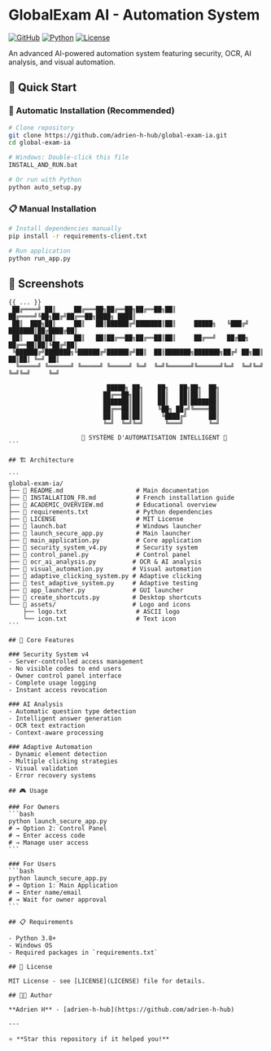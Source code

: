 # GlobalExam AI - Automation System

[![GitHub](https://img.shields.io/badge/GitHub-adrien--h--hub%2Fglobal--exam--ia-blue?logo=github)](https://github.com/adrien-h-hub/global-exam-ia)
[![Python](https://img.shields.io/badge/Python-3.8%2B-blue?logo=python)](https://python.org)
[![License](https://img.shields.io/badge/License-MIT-green)](LICENSE)

An advanced AI-powered automation system featuring security, OCR, AI analysis, and visual automation.

## 🚀 Quick Start

### **🔧 Automatic Installation (Recommended)**

```bash
# Clone repository
git clone https://github.com/adrien-h-hub/global-exam-ia.git
cd global-exam-ia

# Windows: Double-click this file
INSTALL_AND_RUN.bat

# Or run with Python
python auto_setup.py
```

### **📋 Manual Installation**

```bash
# Install dependencies manually
pip install -r requirements-client.txt

# Run application
python run_app.py
```

## 📸 Screenshots

````
{{ ... }}
 ██╔════╝ ██║     ██╔═══██╗██╔══██╗██╔══██╗██║     ██╔════╝╚██╗██╔╝██╔══██╗████╗ ████║
 ██║  ███╗██║     ██║   ██║██████╔╝███████║██║     █████╗   ╚███╔╝ ███████║██╔████╔██║
 ██║   ██║██║     ██║   ██║██╔══██╗██╔══██║██║     ██╔══╝   ██╔██╗ ██╔══██║██║╚██╔╝██║
 ╚██████╔╝███████╗╚██████╔╝██████╔╝██║  ██║███████╗███████╗██╔╝ ██╗██║  ██║██║ ╚═╝ ██║
  ╚═════╝ ╚══════╝ ╚═════╝ ╚═════╝ ╚═╝  ╚═╝╚══════╝╚══════╝╚═╝  ╚═╝╚═╝  ╚═╝╚═╝     ╚═╝
                                                                                        
                           █████╗ ██╗    ██╗   ██╗██╗  ██╗                           
                          ██╔══██╗██║    ██║   ██║██║  ██║                           
                          ███████║██║    ██║   ██║███████║                           
                          ██╔══██║██║    ╚██╗ ██╔╝╚════██║                           
                          ██║  ██║██║     ╚████╔╝      ██║                           
                          ╚═╝  ╚═╝╚═╝      ╚═══╝       ╚═╝                           
                                                                                        
                    🤖 SYSTÈME D'AUTOMATISATION INTELLIGENT 🤖                       
```

## 🏗️ Architecture

```
global-exam-ia/
├── 📄 README.md                    # Main documentation
├── 📄 INSTALLATION_FR.md           # French installation guide
├── 📄 ACADEMIC_OVERVIEW.md         # Educational overview
├── 📄 requirements.txt             # Python dependencies
├── 📄 LICENSE                      # MIT License
├── 🚀 launch.bat                   # Windows launcher
├── 🐍 launch_secure_app.py         # Main launcher
├── 🐍 main_application.py          # Core application
├── 🐍 security_system_v4.py        # Security system
├── 🐍 control_panel.py             # Control panel
├── 🐍 ocr_ai_analysis.py          # OCR & AI analysis
├── 🐍 visual_automation.py        # Visual automation
├── 🐍 adaptive_clicking_system.py # Adaptive clicking
├── 🐍 test_adaptive_system.py     # Adaptive testing
├── 🐍 app_launcher.py             # GUI launcher
├── 🐍 create_shortcuts.py         # Desktop shortcuts
└── 📁 assets/                     # Logo and icons
    ├── logo.txt                   # ASCII logo
    └── icon.txt                   # Text icon
```

## 🔧 Core Features

### Security System v4
- Server-controlled access management
- No visible codes to end users
- Owner control panel interface
- Complete usage logging
- Instant access revocation

### AI Analysis
- Automatic question type detection
- Intelligent answer generation
- OCR text extraction
- Context-aware processing

### Adaptive Automation
- Dynamic element detection
- Multiple clicking strategies
- Visual validation
- Error recovery systems

## 🎮 Usage

### For Owners
```bash
python launch_secure_app.py
# → Option 2: Control Panel
# → Enter access code
# → Manage user access
```

### For Users
```bash
python launch_secure_app.py
# → Option 1: Main Application
# → Enter name/email
# → Wait for owner approval
```

## 📋 Requirements

- Python 3.8+
- Windows OS
- Required packages in `requirements.txt`

## 📄 License

MIT License - see [LICENSE](LICENSE) file for details.

## 👨‍💻 Author

**Adrien H** - [adrien-h-hub](https://github.com/adrien-h-hub)

---

⭐ **Star this repository if it helped you!**
